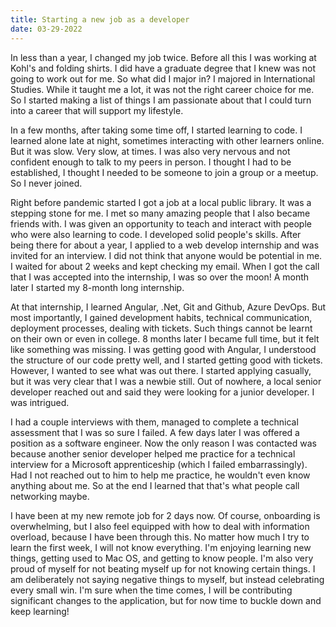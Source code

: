 ```yaml
---
title: Starting a new job as a developer
date: 03-29-2022
---
```


In less than a year, I changed my job twice. Before all this I was working at Kohl's and folding shirts. I did have a graduate degree that I knew was not going to work out for me. So what did I major in? I majored in International Studies. While it taught me a lot, it was not the right career choice for me. So I started making a list of things I am passionate about that I could turn into a career that will support my lifestyle. 

In a few months, after taking some time off, I started learning to code. I learned alone late at night, sometimes interacting with other learners online. But it was slow. Very slow, at times. I was also very nervous and not confident enough to talk to my peers in person. I thought I had to be established, I thought I needed to be someone to join a group or a meetup. So I never joined. 

Right before pandemic started I got a job at a local public library. It was a stepping stone for me. I met so many amazing people that I also became friends with. I was given an opportunity to teach and interact with people who were also learning to code. I developed solid people's skills. After being there for about a year, I applied to a web develop internship and was invited for an interview. I did not think that anyone would be potential in me. I waited for about 2 weeks and kept checking my email. When I got the call that I was accepted into the internship, I was so over the moon! A month later I started my 8-month long internship. 

At that internship, I learned Angular, .Net, Git and Github, Azure DevOps. But most importantly, I gained development habits, technical communication, deployment processes, dealing with tickets. Such things cannot be learnt on their own or even in college. 8 months later I became full time, but it felt like something was missing. I was getting good with Angular, I understood the structure of our code pretty well, and I started getting good with tickets. However, I wanted to see what was out there. I started applying casually, but it was very clear that I was a newbie still. Out of nowhere, a local senior developer reached out and said they were looking for a junior developer. I was intrigued. 

I had a couple interviews with them, managed to complete a technical assessment that I was so sure I failed. A few days later I was offered a position as a software engineer. Now the only reason I was contacted was because another senior developer helped me practice for a technical interview for a Microsoft apprenticeship (which I failed embarrassingly). Had I not reached out to him to help me practice, he wouldn't even know anything about me. So at the end I learned that that's what people call networking maybe.

I have been at my new remote job for 2 days now. Of course, onboarding is overwhelming, but I also feel equipped with how to deal with information overload, because I have been through this. No matter how much I try to learn the first week, I will not know everything. I'm enjoying learning new things, getting used to Mac OS, and getting to know people. I'm also very proud of myself for not beating myself up for not knowing certain things. I am deliberately not saying negative things to myself, but instead celebrating every small win. I'm sure when the time comes, I will be contributing significant changes to the application, but for now time to buckle down and keep learning!